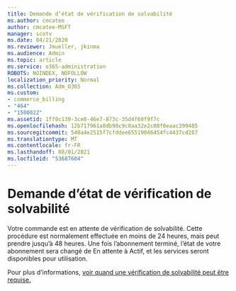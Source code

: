 ```yaml
---
title: Demande d’état de vérification de solvabilité
ms.author: cmcatee
author: cmcatee-MSFT
manager: scotv
ms.date: 04/21/2020
ms.reviewer: Jmueller, jkinma
ms.audience: Admin
ms.topic: article
ms.service: o365-administration
ROBOTS: NOINDEX, NOFOLLOW
localization_priority: Normal
ms.collection: Adm_O365
ms.custom:
- commerce_billing
- "464"
- "1500022"
ms.assetid: 1ff0c139-3ce0-46e7-873c-35d4f60f9f7c
ms.openlocfilehash: 12b717961a8db98c9c8aa32e2c08f0eaac399485
ms.sourcegitcommit: 540a4e2515f7cfddee65519046454fc4437cd287
ms.translationtype: MT
ms.contentlocale: fr-FR
ms.lasthandoff: 08/01/2021
ms.locfileid: "53687604"
---
```

# <a name="credit-check-status-request"></a>Demande d’état de vérification de solvabilité

Votre commande est en attente de vérification de solvabilité. Cette procédure est normalement effectuée en moins de 24 heures, mais peut prendre jusqu’à 48 heures. Une fois l’abonnement terminé, l’état de votre abonnement sera changé de En attente à Actif, et les services seront disponibles pour utilisation.

Pour plus d’informations, [voir quand une vérification de solvabilité peut être requise.](/microsoft-365/commerce/billing-and-payments/pay-for-your-subscription#pay-by-invoice-check-or-eft)
